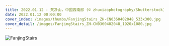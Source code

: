 ```yaml
---
title: 2022.01.12 - 梵净山，中国西南部 (© zhuxiaophotography/Shutterstock)
date: 2022.01.12 00:00:00
cover_index: /images/thumbs/FanjingStairs_ZH-CN0360402048_533x300.jpg
cover_detail: /images/FanjingStairs_ZH-CN0360402048_1920x1080.jpg
---
```


![FanjingStairs](/images/FanjingStairs_ZH-CN0360402048_1920x1080.jpg)
